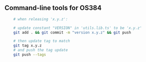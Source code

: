 ## Command-line tools for OS384

```bash
    # when releasing 'x.y.z':

    # update constant "VERSION" in 'utils.lib.ts' to be 'x.y.z'
    git add . && git commit -m "version x.y.z" && git push

    # then update tag to match
    git tag x.y.z
    # and push the tag update
    git push --tags
```

